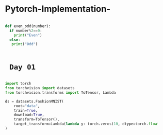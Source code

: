 # Pytorch-Implementation-


``` python

def even_odd(number):
  if number%2==0:
    print("Even")
  else:
   print("Odd")
   
  ```

<h1><code> Day 01 </code></h1>

``` python

import torch
from torchvision import datasets
from torchvision.transforms import ToTensor, Lambda

ds = datasets.FashionMNIST(
    root="data",
    train=True,
    download=True,
    transform=ToTensor(),
    target_transform=Lambda(lambda y: torch.zeros(10, dtype=torch.float).scatter_(0, torch.tensor(y), value=1))
)


```
